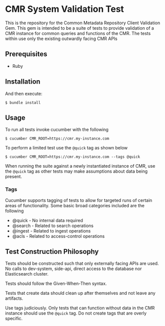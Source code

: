 # CMR System Validation Test

This is the repository for the Common Metadata Repository Client Validation Gem. This gem is intended to be a suite of tests to provide validation of a CMR instance for common queries and functions of the CMR. The tests within use only the existing outwardly facing CMR APIs

## Prerequisites

* Ruby

## Installation

And then execute:

    $ bundle install

## Usage

To run all tests invoke cucumber with the following

    $ cucumber CMR_ROOT=https://cmr.my-instance.com


To perform a limited test use the `@quick` tag as shown below

    $ cucumber CMR_ROOT=https://cmr.my-instance.com --tags @quick


When running the suite against a newly instantiated instance of CMR, use the `@quick` tag as other tests may make assumptions about data being present.

### Tags

Cucumber supports tagging of tests to allow for targeted runs of certain areas of functionality. Some basic broad categories included are the following

* @quick - No internal data required
* @search - Related to search operations
* @ingest - Related to ingest operations
* @acls - Related to access-control operations

## Test Construction Philosophy

Tests should be constructed such that only externally facing APIs are used. No calls to dev-system, side-api, direct access to the database nor Elasticsearch cluster.

Tests should follow the Given-When-Then syntax.

Tests that create data should clean up after themselves and not leave any artifacts.

Use tags judiciously. Only tests that can function without data in the CMR instance should use the `@quick` tag. Do not create tags that are overly specific.
